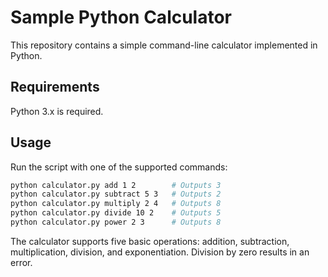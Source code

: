 # Sample Python Calculator

This repository contains a simple command-line calculator implemented in Python.

## Requirements

Python 3.x is required.

## Usage

Run the script with one of the supported commands:

```bash
python calculator.py add 1 2        # Outputs 3
python calculator.py subtract 5 3   # Outputs 2
python calculator.py multiply 2 4   # Outputs 8
python calculator.py divide 10 2    # Outputs 5
python calculator.py power 2 3      # Outputs 8
```

The calculator supports five basic operations: addition, subtraction, multiplication, division, and exponentiation. Division by zero results in an error.
